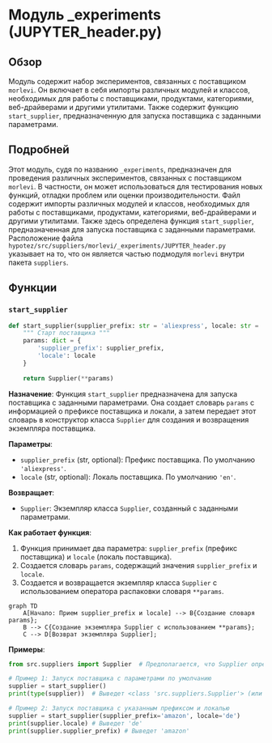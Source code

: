 # Модуль _experiments (JUPYTER_header.py)

## Обзор

Модуль содержит набор экспериментов, связанных с поставщиком `morlevi`. Он включает в себя импорты различных модулей и классов, необходимых для работы с поставщиками, продуктами, категориями, веб-драйверами и другими утилитами. Также содержит функцию `start_supplier`, предназначенную для запуска поставщика с заданными параметрами.

## Подробней

Этот модуль, судя по названию `_experiments`, предназначен для проведения различных экспериментов, связанных с поставщиком `morlevi`. В частности, он может использоваться для тестирования новых функций, отладки проблем или оценки производительности. Файл содержит импорты различных модулей и классов, необходимых для работы с поставщиками, продуктами, категориями, веб-драйверами и другими утилитами. Также здесь определена функция `start_supplier`, предназначенная для запуска поставщика с заданными параметрами. Расположение файла `hypotez/src/suppliers/morlevi/_experiments/JUPYTER_header.py` указывает на то, что он является частью подмодуля `morlevi` внутри пакета `suppliers`.

## Функции

### `start_supplier`

```python
def start_supplier(supplier_prefix: str = 'aliexpress', locale: str = 'en') -> Supplier:
    """ Старт поставщика """
    params: dict = {
        'supplier_prefix': supplier_prefix,
        'locale': locale
    }
    
    return Supplier(**params)
```

**Назначение**: Функция `start_supplier` предназначена для запуска поставщика с заданными параметрами. Она создает словарь `params` с информацией о префиксе поставщика и локали, а затем передает этот словарь в конструктор класса `Supplier` для создания и возвращения экземпляра поставщика.

**Параметры**:
- `supplier_prefix` (str, optional): Префикс поставщика. По умолчанию `'aliexpress'`.
- `locale` (str, optional): Локаль поставщика. По умолчанию `'en'`.

**Возвращает**:
- `Supplier`: Экземпляр класса `Supplier`, созданный с заданными параметрами.

**Как работает функция**:

1. Функция принимает два параметра: `supplier_prefix` (префикс поставщика) и `locale` (локаль поставщика).
2. Создается словарь `params`, содержащий значения `supplier_prefix` и `locale`.
3. Создается и возвращается экземпляр класса `Supplier` с использованием оператора распаковки словаря `**params`.

```mermaid
graph TD
    A[Начало: Прием supplier_prefix и locale] --> B{Создание словаря params};
    B --> C{Создание экземпляра Supplier с использованием **params};
    C --> D[Возврат экземпляра Supplier];
```

**Примеры**:

```python
from src.suppliers import Supplier  # Предполагается, что Supplier определен в этом модуле

# Пример 1: Запуск поставщика с параметрами по умолчанию
supplier = start_supplier()
print(type(supplier))  # Выведет <class 'src.suppliers.Supplier'> (или что-то подобное)

# Пример 2: Запуск поставщика с указанным префиксом и локалью
supplier = start_supplier(supplier_prefix='amazon', locale='de')
print(supplier.locale) # Выведет 'de'
print(supplier.supplier_prefix) # Выведет 'amazon'